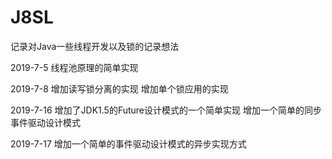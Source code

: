 # J8SL
记录对Java一些线程开发以及锁的记录想法

2019-7-5
线程池原理的简单实现

2019-7-8
增加读写锁分离的实现
增加单个锁应用的实现

2019-7-16
增加了JDK1.5的Future设计模式的一个简单实现
增加一个简单的同步事件驱动设计模式

2019-7-17
增加一个简单的事件驱动设计模式的异步实现方式